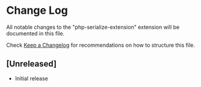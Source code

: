 # Change Log

All notable changes to the "php-serialize-extension" extension will be documented in this file.

Check [Keep a Changelog](http://keepachangelog.com/) for recommendations on how to structure this file.

## [Unreleased]

- Initial release